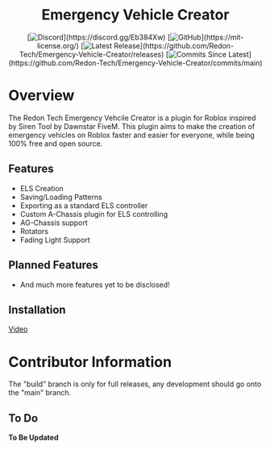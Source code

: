 <h1 align="center">Emergency Vehicle Creator</h1>

<div align="center">
  
  [![Discord](https://img.shields.io/discord/536555061510144020?label=discord&logo=discord&logoColor=rgb(255,255,255)&labelColor=302d41&style=for-the-badge)](https://discord.gg/Eb384Xw)
  [![GitHub](https://img.shields.io/github/license/redon-tech/Emergency-Vehicle-Creator?&logoColor=rgb(255,255,255)&labelColor=302d41&style=for-the-badge)](https://mit-license.org/)
  [![Latest Release](https://img.shields.io/github/v/release/redon-tech/Emergency-Vehicle-Creator?&logoColor=rgb(255,255,255)&labelColor=302d41&style=for-the-badge)](https://github.com/Redon-Tech/Emergency-Vehicle-Creator/releases)
  [![Commits Since Latest](https://img.shields.io/github/commits-since/redon-tech/Emergency-Vehicle-Creator/latest?include_prereleases&&logoColor=rgb(255,255,255)&labelColor=302d41&style=for-the-badge)](https://github.com/Redon-Tech/Emergency-Vehicle-Creator/commits/main)
  
</div>

# Overview

The Redon Tech Emergency Vehcile Creator is a plugin for Roblox inspired by Siren Tool by Dawnstar FiveM. This plugin aims to make the creation of emergency vehicles on Roblox faster and easier for everyone, while being 100% free and open source.

## Features

- ELS Creation
- Saving/Loading Patterns
- Exporting as a standard ELS controller
- Custom A-Chassis plugin for ELS controlling
- AG-Chassis support
- Rotators
- Fading Light Support

## Planned Features

- And much more features yet to be disclosed!

## Installation

[Video](https://youtu.be/V2dkDgH1Sio)

# Contributor Information

The "build" branch is only for full releases, any development should go onto the "main" branch.

## To Do

**To Be Updated**
